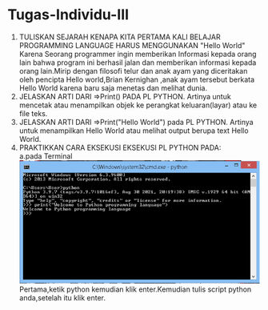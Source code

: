 # Tugas-Individu-III
1. TULISKAN SEJARAH KENAPA KITA PERTAMA KALI BELAJAR PROGRAMMING LANGUAGE HARUS MENGGUNAKAN "Hello World"\
Karena Seorang programmer ingin memberikan Informasi kepada orang lain bahwa program ini berhasil jalan dan memberikan informasi kepada orang lain.Mirip dengan filosofi telur dan anak ayam yang diceritakan oleh pencipta Hello world,Brian Kernighan ,anak ayam tersebut berkata Hello World karena baru saja menetas dan melihat dunia.
2. JELASKAN ARTI DARI =>Print() PADA PL PYTHON.
Artinya untuk mencetak atau menampilkan objek ke perangkat keluaran(layar) atau ke file teks.
3.  JELASKAN ARTI DARI =>Print("Hello World") pada PL PYTHON.
Artinya untuk menampilkan Hello World atau melihat output berupa text Hello World.
4. PRAKTIKKAN CARA EKSEKUSI  EKSEKUSI PL PYTHON  PADA:\
a.pada Terminal\
![image](https://raw.githubusercontent.com/IsmedQalyubi/Tugas-Individu-III/main/Screenshot%20(34).png) 
Pertama,ketik python kemudian klik enter.Kemudian tulis script python anda,setelah itu klik enter. 
